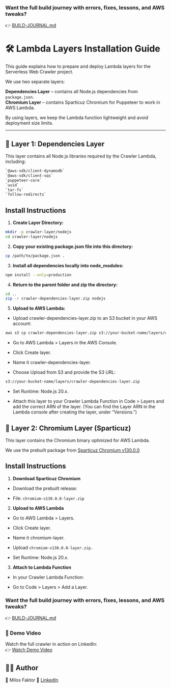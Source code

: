 ### Want the full build journey with errors, fixes, lessons, and AWS tweaks?  
👉 [BUILD-JOURNAL.md](docs/BUILD-JOURNAL.md)

# 🛠 Lambda Layers Installation Guide

This guide explains how to prepare and deploy Lambda layers for the Serverless Web Crawler project.

We use two separate layers:  

**Dependencies Layer** – contains all Node.js dependencies from `package.json`.  
**Chromium Layer** – contains Sparticuz Chromium for Puppeteer to work in AWS Lambda.  

By using layers, we keep the Lambda function lightweight and avoid deployment size limits.

---

## 📁 Layer 1: Dependencies Layer

This layer contains all Node.js libraries required by the Crawler Lambda, including:  
``` bash
`@aws-sdk/client-dynamodb`
`@aws-sdk/client-sqs`
`puppeteer-core`
`uuid`
`tar-fs`
`follow-redirects`
```

## Install Instructions

1. **Create Layer Directory:**
``` bash
mkdir -p crawler-layer/nodejs
cd crawler-layer/nodejs
```

2. **Copy your existing package.json file into this directory:**
``` bash
cp /path/to/package.json .
```

3. **Install all dependencies locally into node_modules:**
``` bash
npm install --only=production
```

4. **Return to the parent folder and zip the directory:**
``` bash
cd ..
zip -r crawler-dependencies-layer.zip nodejs
```

5. **Upload to AWS Lambda:**
- Upload crawler-dependencies-layer.zip to an S3 bucket in your AWS account:
``` bash
aws s3 cp crawler-dependencies-layer.zip s3://your-bucket-name/layers/crawler-dependencies-layer.zip
```

- Go to AWS Lambda > Layers in the AWS Console.

- Click Create layer.

- Name it crawler-dependencies-layer.

- Choose Upload from S3 and provide the S3 URL:
``` bash
s3://your-bucket-name/layers/crawler-dependencies-layer.zip
```

- Set Runtime: Node.js 20.x.

- Attach this layer to your Crawler Lambda Function in Code > Layers and add the correct ARN of the layer.
(You can find the Layer ARN in the Lambda console after creating the layer, under “Versions.”)

## 📁 Layer 2: Chromium Layer (Sparticuz)
This layer contains the Chromium binary optimized for AWS Lambda.

We use the prebuilt package from [Sparticuz Chromium v130.0.0](https://github.com/Sparticuz/chromium/releases/tag/v130.0.0)

## Install Instructions
1. **Download Sparticuz Chromium**

- Download the prebuilt release:

- File: `chromium-v130.0.0-layer.zip`

2. **Upload to AWS Lambda**

- Go to AWS Lambda > Layers.

- Click Create layer.

- Name it chromium-layer.

- Upload `chromium-v130.0.0-layer.zip.`

- Set Runtime: Node.js 20.x.

3. **Attach to Lambda Function**

- In your Crawler Lambda Function:

- Go to Code > Layers > Add a Layer.

### Want the full build journey with errors, fixes, lessons, and AWS tweaks?  
👉 [BUILD-JOURNAL.md](docs/BUILD-JOURNAL.md)

### 🎥 Demo Video
Watch the full crawler in action on LinkedIn:  
👉 [Watch Demo Video](https://linkedin.com/in/your-link)

## 🧑‍💻 Author
👋 Milos Faktor 💼 [LinkedIn](https://www.linkedin.com/in/milos-faktor-78b429255/)
